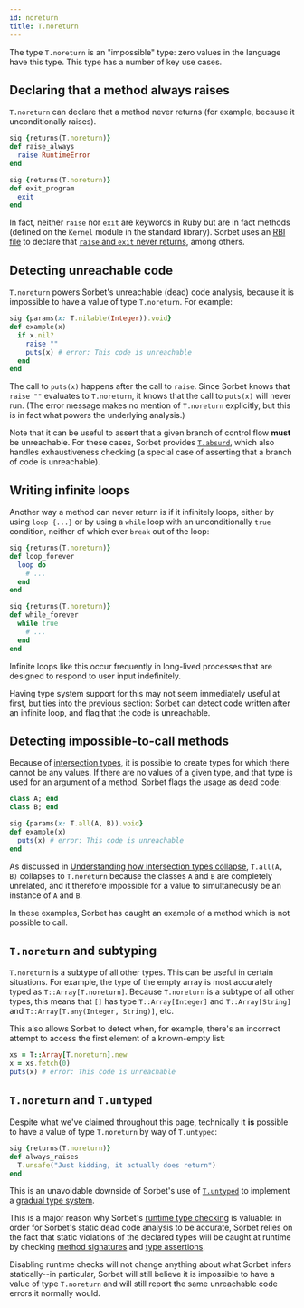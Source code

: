 ```yaml
---
id: noreturn
title: T.noreturn
---
```


The type `T.noreturn` is an "impossible" type: zero values in the language have
this type. This type has a number of key use cases.

## Declaring that a method always raises

`T.noreturn` can declare that a method never returns (for example, because it
unconditionally raises).

```ruby
sig {returns(T.noreturn)}
def raise_always
  raise RuntimeError
end

sig {returns(T.noreturn)}
def exit_program
  exit
end
```

In fact, neither `raise` nor `exit` are keywords in Ruby but are in fact methods
(defined on the `Kernel` module in the standard library). Sorbet uses an
[RBI file](rbi.md) to declare that
[`raise` and `exit` never returns](https://github.com/sorbet/sorbet/blob/a11ae1b427def972a6b6eb203c0d676f0f77ddae/rbi/core/kernel.rbi#L3104-L3127),
among others.

## Detecting unreachable code

`T.noreturn` powers Sorbet's unreachable (dead) code analysis, because it is
impossible to have a value of type `T.noreturn`. For example:

```ruby
sig {params(x: T.nilable(Integer)).void}
def example(x)
  if x.nil?
    raise ""
    puts(x) # error: This code is unreachable
  end
end
```

The call to `puts(x)` happens after the call to `raise`. Since Sorbet knows that
`raise ""` evaluates to `T.noreturn`, it knows that the call to `puts(x)` will
never run. (The error message makes no mention of `T.noreturn` explicitly, but
this is in fact what powers the underlying analysis.)

Note that it can be useful to assert that a given branch of control flow
**must** be unreachable. For these cases, Sorbet provides
[`T.absurd`](exhaustiveness.md#using-tabsurd-to-assert-a-dead-condition), which
also handles exhaustiveness checking (a special case of asserting that a branch
of code is unreachable).

## Writing infinite loops

Another way a method can never return is if it infinitely loops, either by using
`loop {...}` or by using a `while` loop with an unconditionally `true`
condition, neither of which ever `break` out of the loop:

```ruby
sig {returns(T.noreturn)}
def loop_forever
  loop do
    # ...
  end
end

sig {returns(T.noreturn)}
def while_forever
  while true
    # ...
  end
end
```

Infinite loops like this occur frequently in long-lived processes that are
designed to respond to user input indefinitely.

Having type system support for this may not seem immediately useful at first,
but ties into the previous section: Sorbet can detect code written after an
infinite loop, and flag that the code is unreachable.

## Detecting impossible-to-call methods

Because of [intersection types](intersection-types.md), it is possible to create
types for which there cannot be any values. If there are no values of a given
type, and that type is used for an argument of a method, Sorbet flags the usage
as dead code:

```ruby
class A; end
class B; end

sig {params(x: T.all(A, B)).void}
def example(x)
  puts(x) # error: This code is unreachable
end
```

As discussed in
[Understanding how intersection types collapse](intersection-types.md#understanding-how-intersection-types-collapse),
`T.all(A, B)` collapses to `T.noreturn` because the classes `A` and `B` are
completely unrelated, and it therefore impossible for a value to simultaneously
be an instance of `A` and `B`.

In these examples, Sorbet has caught an example of a method which is not
possible to call.

## `T.noreturn` and subtyping

`T.noreturn` is a subtype of all other types. This can be useful in certain
situations. For example, the type of the empty array is most accurately typed as
`T::Array[T.noreturn]`. Because `T.noreturn` is a subtype of all other types,
this means that `[]` has type `T::Array[Integer]` and `T::Array[String]` and
`T::Array[T.any(Integer, String)]`, etc.

This also allows Sorbet to detect when, for example, there's an incorrect
attempt to access the first element of a known-empty list:

```ruby
xs = T::Array[T.noreturn].new
x = xs.fetch(0)
puts(x) # error: This code is unreachable
```

## `T.noreturn` and `T.untyped`

Despite what we've claimed throughout this page, technically it **is** possible
to have a value of type `T.noreturn` by way of `T.untyped`:

```ruby
sig {returns(T.noreturn)}
def always_raises
  T.unsafe("Just kidding, it actually does return")
end
```

This is an unavoidable downside of Sorbet's use of [`T.untyped`](untyped.md) to
implement a [gradual type system](gradual.md).

This is a major reason why Sorbet's [runtime type checking](runtime.md) is
valuable: in order for Sorbet's static dead code analysis to be accurate, Sorbet
relies on the fact that static violations of the declared types will be caught
at runtime by checking [method signatures](sigs.md) and
[type assertions](type-assertions.md).

Disabling runtime checks will not change anything about what Sorbet infers
statically--in particular, Sorbet will still believe it is impossible to have a
value of type `T.noreturn` and will still report the same unreachable code
errors it normally would.

[daemon processes]: https://en.wikipedia.org/wiki/Daemon_(computing)
